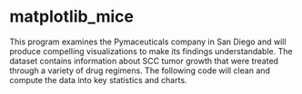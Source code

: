 # matplotlib_mice

This program examines the Pymaceuticals company in San Diego and will produce compelling visualizations to make its findings understandable. The dataset contains information about SCC tumor growth that were treated through a variety of drug regimens. The following code will clean and compute the data into key statistics and charts. 

